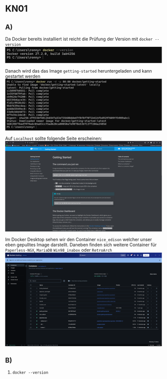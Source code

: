 # KN01 

## A) 
 Da Docker bereits installiert ist reicht die Prüfung der Version mit `docker --version`
 ![Docker Version](../image/KN01_docker_version.png)

Danach wird das das Image `getting-started` heruntergeladen und kann gestartet werden
 ![Docker Getting started](../image/KN01_docker_getstarted.png)

Auf `Localhost` sollte folgende Seite erscheinen:
 ![Docker Localhost](../image/KN01_docker_localhost.png)

Im Docker Desktop sehen wir den Container `nice_edison` welcher unser eben gepulltes Image darstellt. Daneben finden sich weitere Container für `Paperless-NGX`, `MariaDB` `Win98_inabox` oder `RetroArch` 
 ![Docker Desktop Containers](../image/KN01_docker_containers.png)


## B)

1. `docker --version`


